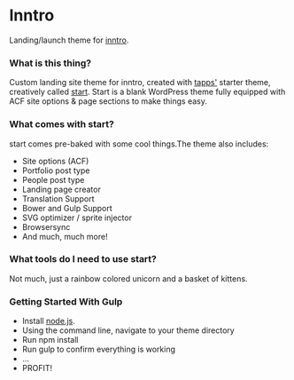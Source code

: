 # Inntro

Landing/launch theme for [inntro](http://inntro.me).


### What is this thing?
Custom landing site theme for inntro, created with [tapps'](http://tapps.design) starter theme, creatively called [start](https://github.com/tracyapps/start). Start is a blank WordPress theme fully equipped with ACF site options & page sections to make things easy.

### What comes with start?
start comes pre-baked with some cool things.The theme also includes:

- Site options (ACF)
- Portfolio post type
- People post type
- Landing page creator
- Translation Support
- Bower and Gulp Support
- SVG optimizer / sprite injector
- Browsersync
- And much, much more!

### What tools do I need to use start?
Not much, just a rainbow colored unicorn and a basket of kittens.

### Getting Started With Gulp
- Install [node.js](https://nodejs.org).
- Using the command line, navigate to your theme directory
- Run npm install
- Run gulp to confirm everything is working
- ...
- PROFIT!